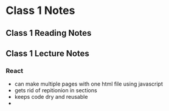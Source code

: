 # Class 1 Notes

## Class 1 Reading Notes

### 

## Class 1 Lecture Notes

### React

- can make multiple pages with one html file using javascript
- gets rid of repitionion in sections
- keeps code dry and reusable
-
